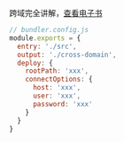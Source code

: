 跨域完全讲解，[查看电子书](http://www.codepan.cc/cross-domain/)

```js
// bundler.config.js
module.exports = {
  entry: './src',
  output: './cross-domain',
  deploy: {
    rootPath: 'xxx',
    connectOptions: {
      host: 'xxx',
      user: 'xxx',
      password: 'xxx'
    }
  }
}
```